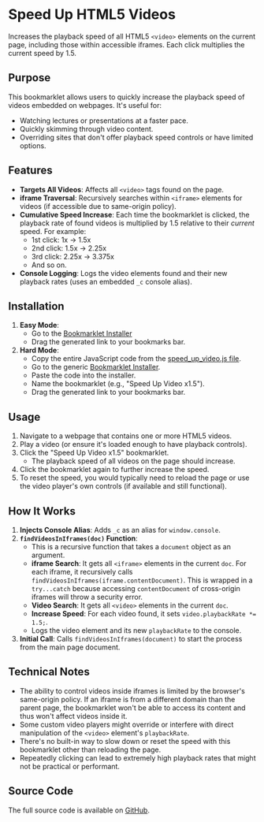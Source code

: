 # Speed Up HTML5 Videos

Increases the playback speed of all HTML5 `<video>` elements on the current page, including those within accessible iframes. Each click multiplies the current speed by 1.5.

## Purpose

This bookmarklet allows users to quickly increase the playback speed of videos embedded on webpages. It's useful for:

-   Watching lectures or presentations at a faster pace.
-   Quickly skimming through video content.
-   Overriding sites that don't offer playback speed controls or have limited options.

## Features

-   **Targets All Videos**: Affects all `<video>` tags found on the page.
-   **iframe Traversal**: Recursively searches within `<iframe>` elements for videos (if accessible due to same-origin policy).
-   **Cumulative Speed Increase**: Each time the bookmarklet is clicked, the playback rate of found videos is multiplied by 1.5 relative to their *current* speed. For example:
    -   1st click: 1x -> 1.5x
    -   2nd click: 1.5x -> 2.25x
    -   3rd click: 2.25x -> 3.375x
    -   And so on.
-   **Console Logging**: Logs the video elements found and their new playback rates (uses an embedded `_c` console alias).

## Installation

1.  **Easy Mode**:
    *   Go to the [Bookmarklet Installer](https://austegard.com/web-utilities/bookmarklet-installer.html?bookmarklet=speed_up_video.js)
    *   Drag the generated link to your bookmarks bar.
2.  **Hard Mode**:
    *   Copy the entire JavaScript code from the [speed_up_video.js file](https://github.com/oaustegard/bookmarklets/blob/main/speed_up_video.js).
    *   Go to the generic [Bookmarklet Installer](https://austegard.com/web-utilities/bookmarklet-installer.html).
    *   Paste the code into the installer.
    *   Name the bookmarklet (e.g., "Speed Up Video x1.5").
    *   Drag the generated link to your bookmarks bar.

## Usage

1.  Navigate to a webpage that contains one or more HTML5 videos.
2.  Play a video (or ensure it's loaded enough to have playback controls).
3.  Click the "Speed Up Video x1.5" bookmarklet.
    *   The playback speed of all videos on the page should increase.
4.  Click the bookmarklet again to further increase the speed.
5.  To reset the speed, you would typically need to reload the page or use the video player's own controls (if available and still functional).

## How It Works

1.  **Injects Console Alias**: Adds `_c` as an alias for `window.console`.
2.  **`findVideosInIframes(doc)` Function**:
    *   This is a recursive function that takes a `document` object as an argument.
    *   **iframe Search**: It gets all `<iframe>` elements in the current `doc`. For each iframe, it recursively calls `findVideosInIframes(iframe.contentDocument)`. This is wrapped in a `try...catch` because accessing `contentDocument` of cross-origin iframes will throw a security error.
    *   **Video Search**: It gets all `<video>` elements in the current `doc`.
    *   **Increase Speed**: For each video found, it sets `video.playbackRate *= 1.5;`.
    *   Logs the video element and its new `playbackRate` to the console.
3.  **Initial Call**: Calls `findVideosInIframes(document)` to start the process from the main page document.

## Technical Notes

-   The ability to control videos inside iframes is limited by the browser's same-origin policy. If an iframe is from a different domain than the parent page, the bookmarklet won't be able to access its content and thus won't affect videos inside it.
-   Some custom video players might override or interfere with direct manipulation of the `<video>` element's `playbackRate`.
-   There's no built-in way to slow down or reset the speed with this bookmarklet other than reloading the page.
-   Repeatedly clicking can lead to extremely high playback rates that might not be practical or performant.

## Source Code

The full source code is available on [GitHub](https://github.com/oaustegard/bookmarklets/blob/main/speed_up_video.js).
